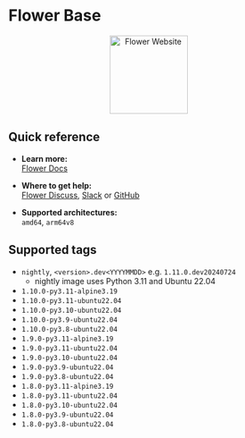 # Flower Base

<p align="center">
  <a href="https://flower.ai/">
    <img src="https://flower.ai/_next/image/?url=%2F_next%2Fstatic%2Fmedia%2Fflower_white_border.c2012e70.png&w=640&q=75" width="140px" alt="Flower Website" />
  </a>
</p>

## Quick reference

- **Learn more:**<br>
  [Flower Docs](https://flower.ai/docs/framework/how-to-run-flower-using-docker.html)

- **Where to get help:**<br>
  [Flower Discuss](https://discuss.flower.ai), [Slack](https://flower.ai/join-slack) or [GitHub](https://github.com/adap/flower)

- **Supported architectures:**<br>
  `amd64`, `arm64v8`

## Supported tags

- `nightly`, `<version>.dev<YYYYMMDD>` e.g. `1.11.0.dev20240724`
  - nightly image uses Python 3.11 and Ubuntu 22.04
- `1.10.0-py3.11-alpine3.19`
- `1.10.0-py3.11-ubuntu22.04`
- `1.10.0-py3.10-ubuntu22.04`
- `1.10.0-py3.9-ubuntu22.04`
- `1.10.0-py3.8-ubuntu22.04`
- `1.9.0-py3.11-alpine3.19`
- `1.9.0-py3.11-ubuntu22.04`
- `1.9.0-py3.10-ubuntu22.04`
- `1.9.0-py3.9-ubuntu22.04`
- `1.9.0-py3.8-ubuntu22.04`
- `1.8.0-py3.11-alpine3.19`
- `1.8.0-py3.11-ubuntu22.04`
- `1.8.0-py3.10-ubuntu22.04`
- `1.8.0-py3.9-ubuntu22.04`
- `1.8.0-py3.8-ubuntu22.04`
